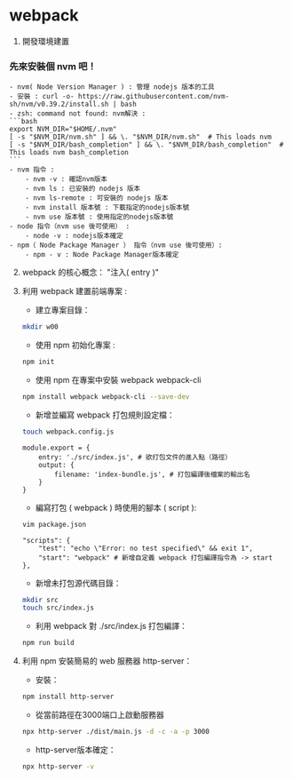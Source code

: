 # webpack

1. 開發環境建置
### 先來安裝個 nvm 吧！
    - nvm( Node Version Manager ) : 管理 nodejs 版本的工具
    - 安裝 : curl -o- https://raw.githubusercontent.com/nvm-sh/nvm/v0.39.2/install.sh | bash
    - zsh: command not found: nvm解決 :
    ```bash
    export NVM_DIR="$HOME/.nvm"
    [ -s "$NVM_DIR/nvm.sh" ] && \. "$NVM_DIR/nvm.sh"  # This loads nvm
    [ -s "$NVM_DIR/bash_completion" ] && \. "$NVM_DIR/bash_completion"  # This loads nvm bash_completion
    ```
    - nvm 指令 :
        - nvm -v : 確認nvm版本
        - nvm ls : 已安裝的 nodejs 版本
        - nvm ls-remote : 可安裝的 nodejs 版本
        - nvm install 版本號 : 下載指定的nodejs版本號
        - nvm use 版本號 : 使用指定的nodejs版本號
    - node 指令（nvm use 後可使用） :
        - node -v : nodejs版本確定
    - npm（ Node Package Manager ） 指令（nvm use 後可使用）:
        - npm - v : Node Package Manager版本確定

2. webpack 的核心概念： "注入( entry )"

3. 利用 webpack 建置前端專案 :
    - 建立專案目錄：
    ```bash
    mkdir w00
    ```
    - 使用 npm 初始化專案 :
    ```bash
    npm init
    ```
    - 使用 npm 在專案中安裝 webpack webpack-cli
    ```bash
    npm install webpack webpack-cli --save-dev
    ```
    - 新增並編寫 webpack 打包規則設定檔：
    ```bash
    touch webpack.config.js
    ```
    ```vim
    module.export = {
        entry: './src/index.js', # 欲打包文件的進入點（路徑）
        output: {
            filename: 'index-bundle.js', # 打包編譯後檔案的輸出名
        }
    }
    ```
    - 編寫打包 ( webpack ) 時使用的腳本 ( script ):
    ```bash
    vim package.json
    ```
    ```vim
    "scripts": {
        "test": "echo \"Error: no test specified\" && exit 1",
        "start": "webpack" # 新增自定義 webpack 打包編譯指令為 -> start
    },
    ```
    - 新增未打包源代碼目錄：
    ```bash
    mkdir src
    touch src/index.js
    ```
    - 利用 webpack 對 ./src/index.js 打包編譯：
    ```bash
    npm run build
    ```

4. 利用 npm 安裝簡易的 web 服務器 http-server：
    - 安裝：
    ```bash
    npm install http-server
    ```
    - 從當前路徑在3000端口上啟動服務器
    ```bash
    npx http-server ./dist/main.js -d -c -a -p 3000
    ```
    - http-server版本確定：
    ```bash
    npx http-server -v
    ```